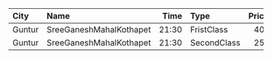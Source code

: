 | City   | Name                    |  Time | Type        | Price | Capacity | Booked |
| :----- | :---------------------- | ----: | :---------- | ----: | -------: | -----: |
| Guntur | SreeGaneshMahalKothapet | 21:30 | FristClass  |   40₹ |      202 |    172 |
| Guntur | SreeGaneshMahalKothapet | 21:30 | SecondClass |   25₹ |      209 |    209 |